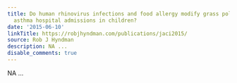 ```yaml
---
title: Do human rhinovirus infections and food allergy modify grass pollen–induced
  asthma hospital admissions in children?
date: '2015-06-10'
linkTitle: https://robjhyndman.com/publications/jaci2015/
source: Rob J Hyndman
description: NA ...
disable_comments: true
---
```

NA ...